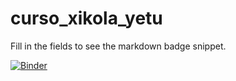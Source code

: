 # curso_xikola_yetu
Fill in the fields to see the markdown badge snippet.

[![Binder](https://mybinder.org/badge_logo.svg)](https://mybinder.org/v2/gh/mlussati/curso_xikola_yetu.git/master)

